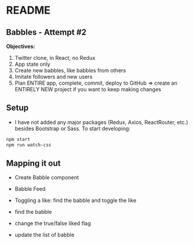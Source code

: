 # README

## Babbles - Attempt #2
**Objectives:**
1. Twitter clone, in React, no Redux
1. App state only
1. Create new babbles, like babbles from others
1. Imitate followers and new users
1. Plan ENTIRE app, complete, commit, deploy to GitHub => create an ENTIRELY NEW project
if you want to keep making changes

## Setup
- I have not added any major packages (Redux, Axios, ReactRouter, etc.) besides Bootstrap or Sass.
To start developing:

```sh
npm start
npm run watch-css
```

## Mapping it out
- Create Babble component
- Babble Feed

- Toggling a like: find the babble and toggle the like
- find the babble
- change the true/false liked flag
- update the list of babble

